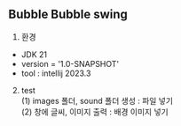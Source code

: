 <h2>Bubble Bubble swing</h2>

1. 환경 
- JDK 21 
- version = '1.0-SNAPSHOT' 
- tool : intellij 2023.3

2. test
<br>(1) images 폴더, sound 폴더 생성 : 파일 넣기
<br>(2) 창에 글씨, 이미지 출력 : 배경 이미지 넣기
